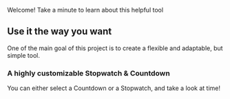 Welcome! Take a minute to learn about this helpful tool

## Use it the way you want

One of the main goal of this project is to create a flexible and adaptable, but simple tool.

### A highly customizable Stopwatch & Countdown

You can either select a Countdown or a Stopwatch, and take a look at time!
